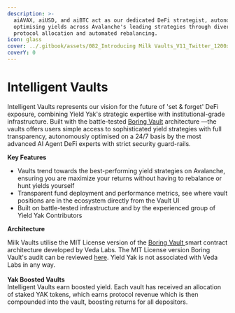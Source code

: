 ```yaml
---
description: >-
  aiAVAX, aiUSD, and aiBTC act as our dedicated DeFi strategist, autonomously
  optimising yields across Avalanche's leading strategies through diversified
  protocol allocation and automated rebalancing.
icon: glass
cover: ../.gitbook/assets/082_Introducing Milk Vaults_V11_Twitter_1200x675px-04.jpg
coverY: 0
---
```


# Intelligent Vaults

Intelligent Vaults represents our vision for the future of 'set & forget' DeFi exposure, combining Yield Yak's strategic expertise with institutional-grade infrastructure. Built with the battle-tested [Boring Vault](https://docs.veda.tech) architecture —the vaults offers users simple access to sophisticated yield strategies with full transparency, autonomously optimised on a 24/7 basis by the most advanced AI Agent DeFi experts with strict security guard-rails.&#x20;

**Key Features**

* Vaults trend towards the best-performing yield strategies on Avalanche, ensuring you are maximize your returns without having to rebalance or hunt yields yourself
* Transparent fund deployment and performance metrics, see where vault positions are in the ecosystem directly from the Vault UI
* Built on battle-tested infrastructure and by the experienced group of Yield Yak Contributors

**Architecture**

Milk Vaults utilise the MIT License version of the [Boring Vault ](https://docs.veda.tech/architecture-overview/boringvault) smart contract architecture developed by Veda Labs. The MIT License version Boring Vault's audit can be reviewed [here](https://github.com/Se7en-Seas/boring-vault/tree/main/audit). Yield Yak is not associated with Veda Labs in any way. \
\
**Yak Boosted Vaults**\
Intelligent Vaults earn boosted yield.  Each vault has received an allocation of staked YAK tokens, which earns protocol revenue which is then compounded into the vault, boosting returns for all depositors. &#x20;

